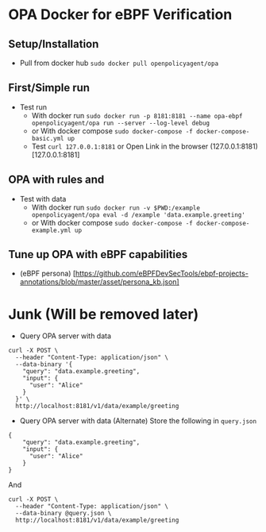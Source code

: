 # OPA Docker for eBPF Verification
## Setup/Installation
* Pull from docker hub
`sudo docker pull openpolicyagent/opa`
## First/Simple run
* Test run
	* With docker run `sudo docker run -p 8181:8181 --name opa-ebpf openpolicyagent/opa run --server --log-level debug` 
	* or With docker compose
`sudo docker-compose -f docker-compose-basic.yml up`
	* Test `curl 127.0.0.1:8181` or Open Link in the browser (127.0.0.1:8181)[127.0.0.1:8181]
## OPA with rules and 
* Test with data 
	* With docker run
`sudo docker run -v $PWD:/example openpolicyagent/opa eval -d /example 'data.example.greeting'`
	* or With docker compose
`sudo docker-compose -f docker-compose-example.yml up`


## Tune up OPA with eBPF capabilities
* (eBPF persona) [https://github.com/eBPFDevSecTools/ebpf-projects-annotations/blob/master/asset/persona_kb.json]


# Junk (Will be removed later)
* Query OPA server with data
```
curl -X POST \
  --header "Content-Type: application/json" \
  --data-binary '{
    "query": "data.example.greeting",
    "input": {
      "user": "Alice"
    }
  }' \
  http://localhost:8181/v1/data/example/greeting
```
* Query OPA server with data (Alternate)
Store the following in `query.json`
```
{
    "query": "data.example.greeting",
    "input": {
      "user": "Alice"
    }
}
```
And
```
curl -X POST \
  --header "Content-Type: application/json" \
  --data-binary @query.json \
  http://localhost:8181/v1/data/example/greeting
```